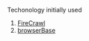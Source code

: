 Techonology initially used 

1. [FireCrawl](https://www.utils.dev/)
2. [browserBase](https://www.browserbase.com)
